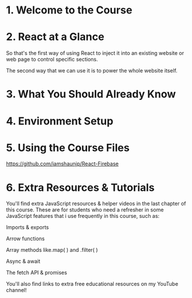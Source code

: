 # 1. Welcome to the Course

# 2. React at a Glance

So that's the first way of using React to inject it into an existing website or web page to control specific sections.

The second way that we can use it is to power the whole website itself.

# 3. What You Should Already Know

# 4. Environment Setup

# 5. Using the Course Files

https://github.com/iamshaunjp/React-Firebase

# 6. Extra Resources & Tutorials

You'll find extra JavaScript resources & helper videos in the last chapter of this course. These are for students who need a refresher in some JavaScript features that i use frequently in this course, such as:

Imports & exports

Arrow functions

Array methods like.map( ) and .filter( )

Async & await

The fetch API & promises

You'll also find links to extra free educational resources on my YouTube channel!
